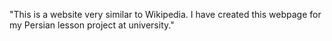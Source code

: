 "This is a website very similar to Wikipedia.
I have created this webpage for my Persian lesson project at university." 
